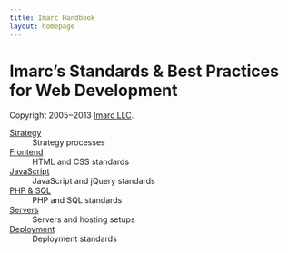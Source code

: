 ```yaml
---
title: Imarc Handbook
layout: homepage
---
```


<h1 class="title">
	Imarc’s Standards &amp; Best Practices for Web Development
</h1>
<p class="copyright">
	Copyright 2005‒2013 <a href="http://imarc.net/">Imarc LLC</a>.
</p>


<dl>
    <dt>
    	<a href="strategy">Strategy</a>
    </dt>
    <dd>
    	Strategy processes
    </dd>
	<dt>
		<a href="frontend">Frontend</a>
	</dt>
	<dd>
		HTML and CSS standards
	</dd>
	<dt>
		<a href="javascript">JavaScript</a>
	</dt>
	<dd>
		JavaScript and jQuery standards
	</dd>
	<dt>
		<a href="backend">PHP &amp; SQL</a>
	</dt>
	<dd>
		PHP and SQL standards
	</dd>
	<dt>
		<a href="servers">Servers</a>
	</dt>
	<dd>
		Servers and hosting setups
	</dd>
	<dt>
		<a href="deployment">Deployment</a>
	</dt>
	<dd>
		Deployment standards
	</dd>
</dl>
